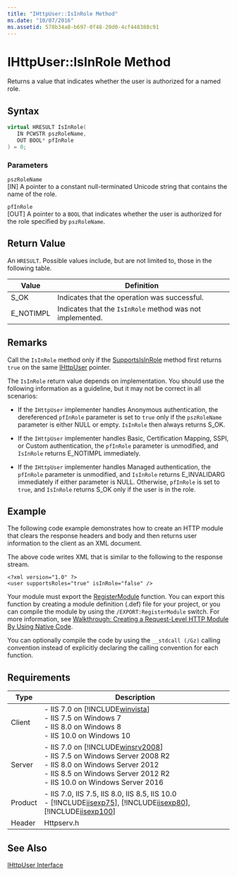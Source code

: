 ```yaml
---
title: "IHttpUser::IsInRole Method"
ms.date: "10/07/2016"
ms.assetid: 578b34a8-b697-0f48-20d0-4cf448388c91
---
```

# IHttpUser::IsInRole Method
Returns a value that indicates whether the user is authorized for a named role.  
  
## Syntax  
  
```cpp  
virtual HRESULT IsInRole(  
   IN PCWSTR pszRoleName,  
   OUT BOOL* pfInRole  
) = 0;  
```  
  
### Parameters  
 `pszRoleName`  
 [IN] A pointer to a constant null-terminated Unicode string that contains the name of the role.  
  
 `pfInRole`  
 [OUT] A pointer to a `BOOL` that indicates whether the user is authorized for the role specified by `pszRoleName`.  
  
## Return Value  
 An `HRESULT`. Possible values include, but are not limited to, those in the following table.  
  
|Value|Definition|  
|-----------|----------------|  
|S_OK|Indicates that the operation was successful.|  
|E_NOTIMPL|Indicates that the `IsInRole` method was not implemented.|  
  
## Remarks  
 Call the `IsInRole` method only if the [SupportsIsInRole](../../web-development-reference\native-code-api-reference/ihttpuser-supportsisinrole-method.md) method first returns `true` on the same [IHttpUser](../../web-development-reference\native-code-api-reference/ihttpuser-interface.md) pointer.  
  
 The `IsInRole` return value depends on implementation. You should use the following information as a guideline, but it may not be correct in all scenarios:  
  
-   If the `IHttpUser` implementer handles Anonymous authentication, the dereferenced `pfInRole` parameter is set to `true` only if the `pszRoleName` parameter is either NULL or empty. `IsInRole` then always returns S_OK.  
  
-   If the `IHttpUser` implementer handles Basic, Certification Mapping, SSPI, or Custom authentication, the `pfInRole` parameter is unmodified, and `IsInRole` returns E_NOTIMPL immediately.  
  
-   If the `IHttpUser` implementer handles Managed authentication, the `pfInRole` parameter is unmodified, and `IsInRole` returns E_INVALIDARG immediately if either parameter is NULL. Otherwise, `pfInRole` is set to `true`, and `IsInRole` returns S_OK only if the user is in the role.  
  
## Example  
 The following code example demonstrates how to create an HTTP module that clears the response headers and body and then returns user information to the client as an XML document.  
  
<!-- TODO: review snippet reference  [!CODE [IHttpUser#9](IHttpUser#9)]  -->  
  
 The above code writes XML that is similar to the following to the response stream.  
  
```  
<?xml version="1.0" ?>  
<user supportsRoles="true" isInRole="false" />  
```  
  
 Your module must export the [RegisterModule](../../web-development-reference\native-code-api-reference/pfn-registermodule-function.md) function. You can export this function by creating a module definition (.def) file for your project, or you can compile the module by using the `/EXPORT:RegisterModule` switch. For more information, see [Walkthrough: Creating a Request-Level HTTP Module By Using Native Code](../../web-development-reference\native-code-development-overview\walkthrough-creating-a-request-level-http-module-by-using-native-code.md).  
  
 You can optionally compile the code by using the `__stdcall (/Gz)` calling convention instead of explicitly declaring the calling convention for each function.  
  
## Requirements  
  
|Type|Description|  
|----------|-----------------|  
|Client|-   IIS 7.0 on [!INCLUDE[winvista](../../wmi-provider/includes/winvista-md.md)]<br />-   IIS 7.5 on Windows 7<br />-   IIS 8.0 on Windows 8<br />-   IIS 10.0 on Windows 10|  
|Server|-   IIS 7.0 on [!INCLUDE[winsrv2008](../../wmi-provider/includes/winsrv2008-md.md)]<br />-   IIS 7.5 on Windows Server 2008 R2<br />-   IIS 8.0 on Windows Server 2012<br />-   IIS 8.5 on Windows Server 2012 R2<br />-   IIS 10.0 on Windows Server 2016|  
|Product|-   IIS 7.0, IIS 7.5, IIS 8.0, IIS 8.5, IIS 10.0<br />-   [!INCLUDE[iisexp75](../../web-development-reference/native-code-api-reference/includes/iisexp75-md.md)], [!INCLUDE[iisexp80](../../web-development-reference/native-code-api-reference/includes/iisexp80-md.md)], [!INCLUDE[iisexp100](../../web-development-reference/native-code-api-reference/includes/iisexp100-md.md)]|  
|Header|Httpserv.h|  
  
## See Also  
 [IHttpUser Interface](../../web-development-reference\native-code-api-reference/ihttpuser-interface.md)